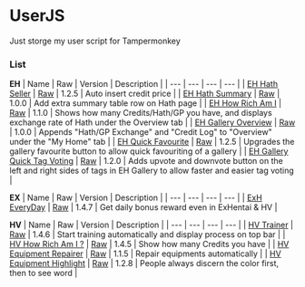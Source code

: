 # UserJS
Just storge my user script for Tampermonkey

### List

**EH**
| Name | Raw | Version | Description |
| --- | --- | --- | --- |
| [EH Hath Seller](EH/eh_hath_seller.user.js) | [Raw](https://github.com/carry0987/UserJS/raw/master/EH/eh_hath_seller.user.js) | 1.2.5 | Auto insert credit price |
| [EH Hath Summary](EH/eh_hath_summary.user.js) | [Raw](https://github.com/carry0987/UserJS/raw/master/EH/eh_hath_summary.user.js) | 1.0.0 | Add extra summary table row on Hath page |
| [EH How Rich Am I](EH/eh_how_rich_am_i.user.js) | [Raw](https://github.com/carry0987/UserJS/raw/master/EH/eh_how_rich_am_i.user.js) | 1.1.0 | Shows how many Credits/Hath/GP you have, and displays exchange rate of Hath under the Overview tab |
| [EH Gallery Overview](EH/eh_overview.user.js) | [Raw](https://github.com/carry0987/UserJS/raw/master/EH/eh_overview.user.js) | 1.0.0 | Appends "Hath/GP Exchange" and "Credit Log" to "Overview" under the "My Home" tab |
| [EH Quick Favourite](EH/eh_quick_favourite.user.js) | [Raw](https://github.com/carry0987/UserJS/raw/master/EH/eh_quick_favourite.user.js) | 1.2.5 | Upgrades the gallery favourite button to allow quick favouriting of a gallery |
| [EH Gallery Quick Tag Voting](EH/eh_quick_tag_voting.user.js) | [Raw](https://github.com/carry0987/UserJS/raw/master/EH/eh_quick_tag_voting.user.js) | 1.2.0 | Adds upvote and downvote button on the left and right sides of tags in EH Gallery to allow faster and easier tag voting |

**EX**
| Name | Raw | Version | Description |
| --- | --- | --- | --- |
| [ExH EveryDay](EX/ex_everyday.user.js) | [Raw](https://github.com/carry0987/UserJS/raw/master/EX/ex_everyday.user.js) | 1.4.7 | Get daily bonus reward even in ExHentai & HV |

**HV**
| Name | Raw | Version | Description |
| --- | --- | --- | --- |
| [HV Trainer](HV/hv_trainer.user.js) | [Raw](https://github.com/carry0987/UserJS/raw/master/HV/hv_trainer.user.js) | 1.4.6 | Start training automatically and display process on top bar | 
| [HV How Rich Am I ?](HV/hv_how_rich_am_i.user.js) | [Raw](https://github.com/carry0987/UserJS/raw/master/HV/hv_how_rich_am_i.user.js) | 1.4.5 | Show how many Credits you have | 
| [HV Equipment Repairer](HV/hv_equipment_repairer.user.js) | [Raw](https://github.com/carry0987/UserJS/raw/master/HV/hv_equipment_repairer.user.js) | 1.1.5 | Repair equipments automatically |
| [HV Equipment Highlight](HV/hv_equipment_highlight.user.js) | [Raw](https://github.com/carry0987/UserJS/raw/master/HV/hv_equipment_highlight.user.js) | 1.2.8 | People always discern the color first, then to see word |
